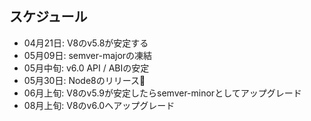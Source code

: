 ## スケジュール

- 04月21日: V8のv5.8が安定する
- 05月09日: semver-majorの凍結
- 05月中旬: v6.0 API / ABIの安定
- 05月30日: Node8のリリース🎉
- 06月上旬: V8のv5.9が安定したらsemver-minorとしてアップグレード
- 08月上旬: V8のv6.0へアップグレード
